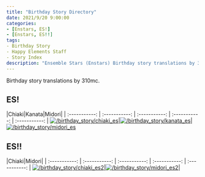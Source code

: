 ```yaml
---
title: "Birthday Story Directory"
date: 2021/9/20 9:00:00
categories:
- [Enstars, ES!]
- [Enstars, ES!!]
tags:
- Birthday Story
- Happy Elements Staff
- Story Index
description: "Ensemble Stars (Enstars) Birthday story translations by 310mc."
---
```


Birthday story translations by 310mc.

<!-- more -->

## ES!

|Chiaki|Kanata|Midori|
| :-----------: | :-----------: | :-----------: | :-----------: | :-----------: |
[![/birthday_story/chiaki_es](https://static.wikia.nocookie.net/ensemble-stars/images/8/89/Chiaki_Morisawa_Anime_Chibi.png)](/birthday_story/chiaki_es)|[![/birthday_story/kanata_es](https://static.wikia.nocookie.net/ensemble-stars/images/d/d2/Kanata_Shinkai_Anime_Chibi.png)](/birthday_story/kanata_es)|[![/birthday_story/midori_es](https://static.wikia.nocookie.net/ensemble-stars/images/f/f4/Midori_Takamine_Anime_Chibi.png)](/birthday_story/midori_es)

## ES!!

|Chiaki|Midori|
| :-----------: | :-----------: | :-----------: | :-----------: | :-----------: |
[![/birthday_story/chiaki_es2](https://static.wikia.nocookie.net/ensemble-stars/images/b/bb/Chiaki_Morisawa_Work_Casual_%28Spring-Summer%29_Outfit_Chibi.png)](/birthday_story/chiaki_es2)|[![/birthday_story/midori_es2](https://static.wikia.nocookie.net/ensemble-stars/images/4/40/Midori_Takamine_Work_Casual_%28Spring-Summer%29_Outfit_Chibi.png)](/birthday_story/midori_es2)|
